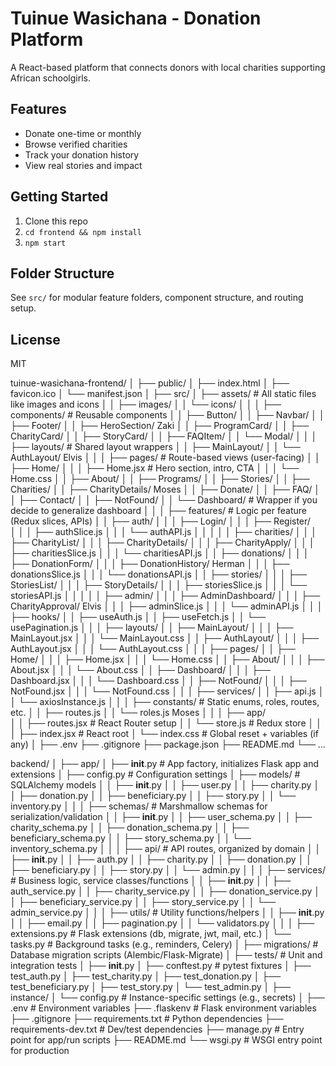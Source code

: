 # Tuinue Wasichana - Donation Platform

A React-based platform that connects donors with local charities supporting African schoolgirls.

## Features
- Donate one-time or monthly
- Browse verified charities
- Track your donation history
- View real stories and impact

## Getting Started

1. Clone this repo
2. `cd frontend && npm install`
3. `npm start`

## Folder Structure

See `src/` for modular feature folders, component structure, and routing setup.

## License
MIT


tuinue-wasichana-frontend/
│
├── public/
│   ├── index.html
│   ├── favicon.ico
│   └── manifest.json
│
├── src/
│   ├── assets/                        # All static files like images and icons
│   │   ├── images/
│   │   └── icons/
│   │
│   ├── components/                    # Reusable components
│   │   ├── Button/
│   │   ├── Navbar/
│   │   ├── Footer/
│   │   ├── HeroSection/                            Zaki
│   │   ├── ProgramCard/
│   │   ├── CharityCard/
│   │   ├── StoryCard/
│   │   ├── FAQItem/
│   │   └── Modal/
│   │
│   ├── layouts/                       # Shared layout wrappers
│   │   ├── MainLayout/
│   │   └── AuthLayout/                                    Elvis
│   │
│   ├── pages/                         # Route-based views (user-facing)
│   │   ├── Home/
│   │   │   ├── Home.jsx               # Hero section, intro, CTA
│   │   │   └── Home.css
│   │   ├── About/
│   │   ├── Programs/
│   │   ├── Stories/
│   │   ├── Charities/
│   │   ├── CharityDetails/                                  Moses
│   │   ├── Donate/
│   │   ├── FAQ/
│   │   ├── Contact/
│   │   ├── NotFound/
│   │   └── Dashboard/                # Wrapper if you decide to generalize dashboard
│   │
│   ├── features/                     # Logic per feature (Redux slices, APIs)
│   │   ├── auth/
│   │   │   ├── Login/
│   │   │   ├── Register/                                       
│   │   │   ├── authSlice.js
│   │   │   └── authAPI.js
│   │   │
│   │   ├── charities/
│   │   │   ├── CharityList/
│   │   │   ├── CharityDetails/
│   │   │   ├── CharityApply/
│   │   │   ├── charitiesSlice.js
│   │   │   └── charitiesAPI.js
│   │   ├── donations/
│   │   │   ├── DonationForm/
│   │   │   ├── DonationHistory/                                      Herman
│   │   │   ├── donationsSlice.js
│   │   │   └── donationsAPI.js
│   │   ├── stories/
│   │   │   ├── StoriesList/
│   │   │   ├── StoryDetails/
│   │   │   ├── storiesSlice.js
│   │   │   └── storiesAPI.js
│   │   │
│   │   ├── admin/
│   │   │   ├── AdminDashboard/
│   │   │   ├── CharityApproval/                                      Elvis
│   │   │   ├── adminSlice.js
│   │   │   └── adminAPI.js
│   │
│   ├── hooks/
│   │   ├── useAuth.js
│   │   ├── useFetch.js
│   │   └── usePagination.js
│   │
│   ├── layouts/
│   │   ├── MainLayout/
│   │   │   ├── MainLayout.jsx
│   │   │   └── MainLayout.css
│   │   ├── AuthLayout/
│   │   │   ├── AuthLayout.jsx
│   │   │   └── AuthLayout.css
│   │
│   ├── pages/
│   │   ├── Home/
│   │   │   ├── Home.jsx
│   │   │   └── Home.css
│   │   ├── About/
│   │   │   ├── About.jsx
│   │   │   └── About.css
│   │   ├── Dashboard/
│   │   │   ├── Dashboard.jsx
│   │   │   └── Dashboard.css
│   │   ├── NotFound/
│   │   │   ├── NotFound.jsx
│   │   │   └── NotFound.css
│   │
│   ├── services/
│   │   ├── api.js
│   │   └── axiosInstance.js
│   │
│   ├── constants/                    # Static enums, roles, routes, etc.
│   │   ├── routes.js
│   │   └── roles.js                      Moses
│   │
│   ├── app/                          
│   │   ├── routes.jsx                # React Router setup
│   │   └── store.js                  # Redux store
│   │
│   ├── index.jsx                     # React root
│   └── index.css                     # Global reset + variables (if any)
│
├── .env
├── .gitignore
├── package.json
├── README.md
└── ...


backend/
│
├── app/
│   ├── __init__.py                # App factory, initializes Flask app and extensions
│   ├── config.py                  # Configuration settings
│   ├── models/                    # SQLAlchemy models
│   │   ├── __init__.py
│   │   ├── user.py
│   │   ├── charity.py
│   │   ├── donation.py
│   │   ├── beneficiary.py
│   │   ├── story.py
│   │   └── inventory.py
│   │
│   ├── schemas/                   # Marshmallow schemas for serialization/validation
│   │   ├── __init__.py
│   │   ├── user_schema.py
│   │   ├── charity_schema.py
│   │   ├── donation_schema.py
│   │   ├── beneficiary_schema.py
│   │   ├── story_schema.py
│   │   └── inventory_schema.py
│   │
│   ├── api/                       # API routes, organized by domain
│   │   ├── __init__.py
│   │   ├── auth.py
│   │   ├── charity.py
│   │   ├── donation.py
│   │   ├── beneficiary.py
│   │   ├── story.py
│   │   └── admin.py
│   │
│   ├── services/                  # Business logic, service classes/functions
│   │   ├── __init__.py
│   │   ├── auth_service.py
│   │   ├── charity_service.py
│   │   ├── donation_service.py
│   │   ├── beneficiary_service.py
│   │   ├── story_service.py
│   │   └── admin_service.py
│   │
│   ├── utils/                     # Utility functions/helpers
│   │   ├── __init__.py
│   │   ├── email.py
│   │   ├── pagination.py
│   │   └── validators.py
│   │
│   ├── extensions.py              # Flask extensions (db, migrate, jwt, mail, etc.)
│   └── tasks.py                   # Background tasks (e.g., reminders, Celery)
│
├── migrations/                    # Database migration scripts (Alembic/Flask-Migrate)
│
├── tests/                         # Unit and integration tests
│   ├── __init__.py
│   ├── conftest.py                # pytest fixtures
│   ├── test_auth.py
│   ├── test_charity.py
│   ├── test_donation.py
│   ├── test_beneficiary.py
│   ├── test_story.py
│   └── test_admin.py
│
├── instance/
│   └── config.py                  # Instance-specific settings (e.g., secrets)
│
├── .env                           # Environment variables
├── .flaskenv                      # Flask environment variables
├── .gitignore
├── requirements.txt               # Python dependencies
├── requirements-dev.txt           # Dev/test dependencies
├── manage.py                      # Entry point for app/run scripts
├── README.md
└── wsgi.py                        # WSGI entry point for production